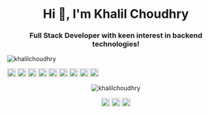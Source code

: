 <h1 align="center">Hi 👋, I'm Khalil Choudhry</h1>
<h3 align="center">Full Stack Developer with keen interest in backend technologies!</h3>
<p align="left"> <img src="https://komarev.com/ghpvc/?username=khalilchoudhry" alt="khalilchoudhry" /> </p>

<p align="left"><img src="https://konpa.github.io/devicon/devicon.git/icons/react/react-original-wordmark.svg" alt="react" width="20" height="20"/> <img src="https://konpa.github.io/devicon/devicon.git/icons/angularjs/angularjs-original.svg" alt="angularjs" width="20" height="20"/> <img src="https://konpa.github.io/devicon/devicon.git/icons/javascript/javascript-original.svg" alt="javascript" width="20" height="20"/> <img src="https://konpa.github.io/devicon/devicon.git/icons/typescript/typescript-original.svg" alt="typescript" width="20" height="20"/> <img src="https://konpa.github.io/devicon/devicon.git/icons/mongodb/mongodb-original-wordmark.svg" alt="mongodb" width="20" height="20"/> <img src="https://konpa.github.io/devicon/devicon.git/icons/mysql/mysql-original-wordmark.svg" alt="mysql" width="20" height="20"/> <img src="https://konpa.github.io/devicon/devicon.git/icons/redis/redis-original-wordmark.svg" alt="redis" width="20" height="20"/> <img src="https://konpa.github.io/devicon/devicon.git/icons/nodejs/nodejs-original-wordmark.svg" alt="nodejs" width="20" height="20"/> <img src="https://konpa.github.io/devicon/devicon.git/icons/python/python-original-wordmark.svg" alt="python" width="20" height="20"/></p><p align="center"> <img src="https://github-readme-stats.vercel.app/api?username=khalilchoudhry&show_icons=true" alt="khalilchoudhry" /> </p>

<p align="center"> 
<a href="https://dev.to/khalilchoudhry" target="blank"><img align="center" src="https://cdn.jsdelivr.net/npm/simple-icons@3.0.1/icons/dev-dot-to.svg" alt="khalilchoudhry" height="20" width="20" /></a>
<a href="https://linkedin.com/in/khalil-choudhry" target="blank"><img align="center" src="https://cdn.jsdelivr.net/npm/simple-icons@3.0.1/icons/linkedin.svg" alt="khalil-choudhry" height="20" width="20" /></a>
<a href="https://stackoverflow.com/khalil choudhry" target="blank"><img align="center" src="https://cdn.jsdelivr.net/npm/simple-icons@3.0.1/icons/stackoverflow.svg" alt="khalil choudhry" height="20" width="20" /></a>
</p>
